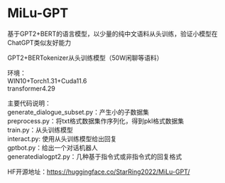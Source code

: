 # MiLu-GPT
基于GPT2+BERT的语言模型，以少量的纯中文语料从头训练，验证小模型在ChatGPT类似友好能力

GPT2+BERTokenizer从头训练模型（50W闲聊等语料）

环境：<br>
WIN10+Torch1.31+Cuda11.6 <br>
transformer4.29<br>

主要代码说明：<br>
generate_dialogue_subset.py：产生小的子数据集<br>
preprocess.py：将txt格式数据集作序列化，得到pkl格式数据集<br>
train.py：从头训练模型<br>
interact.py: 使用从头训练模型给出回复<br>
gptbot.py：给出一个对话机器人<br>
generatedialogpt2.py：几种基于指令式或非指令式的回复格式<br>

HF开源地址：https://huggingface.co/StarRing2022/MiLu-GPT/
